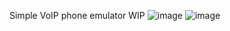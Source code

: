 Simple VoIP phone emulator WIP
![image](https://user-images.githubusercontent.com/47508662/212406885-7b826da8-9d1b-42d9-ad85-2bc37e05ac78.png)
![image](https://user-images.githubusercontent.com/47508662/212407029-f9ca9bf0-fb19-4b24-9095-c1b2d7f94405.png)
